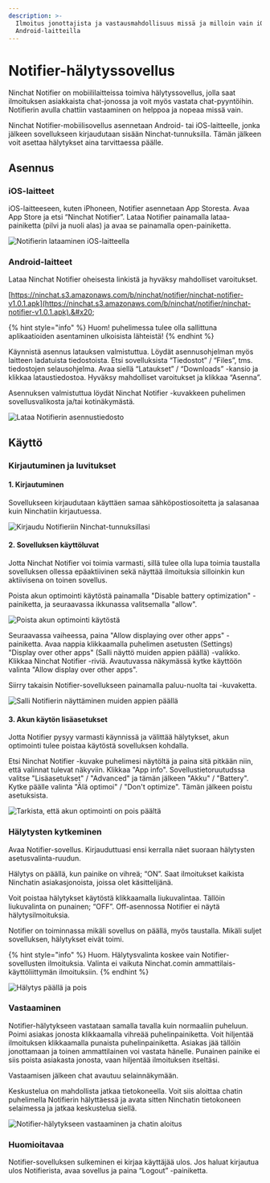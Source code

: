 ```yaml
---
description: >-
  Ilmoitus jonottajista ja vastausmahdollisuus missä ja milloin vain iOS- &
  Android-laitteilla
---
```


# Notifier-hälytyssovellus

Ninchat Notifier on mobiililaitteissa toimiva hälytyssovellus, jolla saat ilmoituksen asiakkaista chat-jonossa ja voit myös vastata chat-pyyntöihin. Notifierin avulla chattiin vastaaminen on helppoa ja nopeaa missä vain.

Ninchat Notifier-mobiilisovellus asennetaan Android- tai iOS-laitteelle, jonka jälkeen sovellukseen kirjaudutaan sisään Ninchat-tunnuksilla. Tämän jälkeen voit asettaa hälytykset aina tarvittaessa päälle.

## Asennus

### iOS-laitteet

iOS-laitteeseen, kuten iPhoneen, Notifier asennetaan App Storesta. Avaa App Store ja etsi “Ninchat Notifier”. Lataa Notifier painamalla lataa-painiketta (pilvi ja nuoli alas) ja avaa se painamalla open-painiketta.

![Notifierin lataaminen iOS-laitteella](../.gitbook/assets/Notifier-Download-iOS-Final.jpg)

### Android-laitteet

Lataa Ninchat Notifier oheisesta linkistä ja hyväksy mahdolliset varoitukset.

[https://ninchat.s3.amazonaws.com/b/ninchat/notifier/ninchat-notifier-v1.0.1.apk](https://ninchat.s3.amazonaws.com/b/ninchat/notifier/ninchat-notifier-v1.0.1.apk).&#x20;

{% hint style="info" %}
Huom! puhelimessa tulee olla sallittuna aplikaatioiden asentaminen ulkoisista lähteistä!
{% endhint %}

Käynnistä asennus latauksen valmistuttua. Löydät asennusohjelman myös laitteen ladatuista tiedostoista. Etsi sovelluksista “Tiedostot” / “Files”, tms. tiedostojen selausohjelma. Avaa siellä “Lataukset” / “Downloads” -kansio ja klikkaa lataustiedostoa. Hyväksy mahdolliset varoitukset ja klikkaa “Asenna”.

Asennuksen valmistuttua löydät Ninchat Notifier -kuvakkeen puhelimen sovellusvalikosta ja/tai kotinäkymästä.

![Lataa Notifierin asennustiedosto](../.gitbook/assets/notifier-1.jpg)

## Käyttö

### Kirjautuminen ja luvitukset

#### 1. Kirjautuminen

Sovellukseen kirjaudutaan käyttäen samaa sähköpostiosoitetta ja salasanaa kuin Ninchatiin kirjautuessa.

![Kirjaudu Notifieriin Ninchat-tunnuksillasi](../.gitbook/assets/notifier-3.jpg)

#### 2. Sovelluksen käyttöluvat

Jotta Ninchat Notifier voi toimia varmasti, sillä tulee olla lupa toimia taustalla sovelluksen ollessa epäaktiivinen sekä näyttää ilmoituksia silloinkin kun aktiivisena on toinen sovellus.&#x20;

Poista akun optimointi käytöstä painamalla "Disable battery optimization" -painiketta, ja seuraavassa ikkunassa valitsemalla "allow".

![Poista akun optimointi käytöstä](../.gitbook/assets/notifier-2.jpg)

Seuraavassa vaiheessa, paina "Allow displaying over other apps" -painiketta. Avaa nappia klikkaamalla puhelimen asetusten (Settings) "Display over other apps" (Salli näyttö muiden appien päällä) -valikko. Klikkaa Ninchat Notifier -riviä. Avautuvassa näkymässä kytke käyttöön valinta "Allow display over other apps".

Siirry takaisin Notifier-sovellukseen painamalla paluu-nuolta tai -kuvaketta.

![Salli Notifierin näyttäminen muiden appien päällä](../.gitbook/assets/notifier-4.jpg)

#### 3. Akun käytön lisäasetukset

Jotta Notifier pysyy varmasti käynnissä ja välittää hälytykset, akun optimointi tulee poistaa käytöstä sovelluksen kohdalla.&#x20;

Etsi Ninchat Notifier -kuvake puhelimesi näytöltä ja paina sitä pitkään niin, että valinnat tulevat näkyviin. Klikkaa "App info".  Sovellustietoruutudssa valitse "Lisäasetukset" / "Advanced" ja tämän jälkeen "Akku" / "Battery". Kytke päälle valinta "Älä optimoi" / "Don't optimize". Tämän jälkeen poistu asetuksista.

![Tarkista, että akun optimointi on pois päältä](../.gitbook/assets/notifier-6.jpg)

### Hälytysten kytkeminen

Avaa Notifier-sovellus. Kirjauduttuasi ensi kerralla näet suoraan hälytysten asetusvalinta-ruudun.

Hälytys on päällä, kun painike on vihreä; “ON”. Saat ilmoitukset kaikista Ninchatin asiakasjonoista, joissa olet käsittelijänä.

Voit poistaa hälytykset käytöstä klikkaamalla liukuvalintaa. Tällöin liukuvalinta on punainen; “OFF”. Off-asennossa Notifier ei näytä hälytysilmoituksia.

Notifier on toiminnassa mikäli sovellus on päällä, myös taustalla. Mikäli suljet sovelluksen, hälytykset eivät toimi.

{% hint style="info" %}
Huom. Hälytysvalinta koskee vain Notifier-sovellusten ilmoituksia. Valinta ei vaikuta Ninchat.comin ammattilais-käyttöliittymän ilmoituksiin.
{% endhint %}

![Hälytys päällä ja pois](../.gitbook/assets/notifier-5.jpg)

### Vastaaminen

Notifier-hälytykseen vastataan samalla tavalla kuin normaaliin puheluun. Poimi asiakas jonosta klikkaamalla vihreää puhelinpainiketta. Voit hiljentää ilmoituksen klikkaamalla punaista puhelinpainiketta. Asiakas jää tällöin jonottamaan ja toinen ammattilainen voi vastata hänelle. Punainen painike ei siis poista asiakasta jonosta, vaan hiljentää ilmoituksen itseltäsi.

Vastaamisen jälkeen chat avautuu selainnäkymään.

Keskustelua on mahdollista jatkaa tietokoneella. Voit siis aloittaa chatin puhelimella Notifierin hälyttäessä ja avata sitten Ninchatin tietokoneen selaimessa ja jatkaa keskustelua siellä.

![Notifier-hälytykseen vastaaminen ja chatin aloitus](../.gitbook/assets/notifier-7.jpg)

### Huomioitavaa

Notifier-sovelluksen sulkeminen ei kirjaa käyttäjää ulos. Jos haluat kirjautua ulos Notifierista, avaa sovellus ja paina “Logout” -painiketta.
